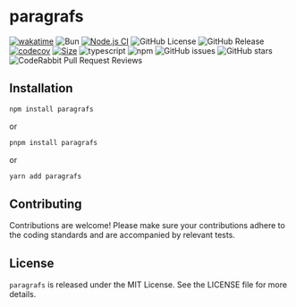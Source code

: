 # paragrafs

[![wakatime](https://wakatime.com/badge/user/a0b906ce-b8e7-4463-8bce-383238df6d4b/project/77131919-f79c-4be7-a329-d54199396eae.svg)](https://wakatime.com/badge/user/a0b906ce-b8e7-4463-8bce-383238df6d4b/project/77131919-f79c-4be7-a329-d54199396eae)
![Bun](https://img.shields.io/badge/Bun-%23000000.svg?style=for-the-badge&logo=bun&logoColor=white)
[![Node.js CI](https://github.com/ragaeeb/paragrafs/actions/workflows/build.yml/badge.svg)](https://github.com/ragaeeb/paragrafs/actions/workflows/build.yml)
![GitHub License](https://img.shields.io/github/license/ragaeeb/paragrafs)
![GitHub Release](https://img.shields.io/github/v/release/ragaeeb/paragrafs)
[![codecov](https://codecov.io/github/ragaeeb/paragrafs/graph/badge.svg?token=9DWYN1ETDS)](https://codecov.io/github/ragaeeb/paragrafs)
[![Size](https://deno.bundlejs.com/badge?q=paragrafs@1.0.0&badge=detailed)](https://bundlejs.com/?q=paragrafs%401.0.0)
![typescript](https://badgen.net/badge/icon/typescript?icon=typescript&label&color=blue)
![npm](https://img.shields.io/npm/dm/paragrafs)
![GitHub issues](https://img.shields.io/github/issues/ragaeeb/paragrafs)
![GitHub stars](https://img.shields.io/github/stars/ragaeeb/paragrafs?style=social)
![CodeRabbit Pull Request Reviews](https://img.shields.io/coderabbit/prs/github/ragaeeb/paragrafs?utm_source=oss&utm_medium=github&utm_campaign=ragaeeb%2Fparagrafs&labelColor=171717&color=FF570A&link=https%3A%2F%2Fcoderabbit.ai&label=CodeRabbit+Reviews)

## Installation

```bash
npm install paragrafs
```

or

```bash
pnpm install paragrafs
```

or

```bash
yarn add paragrafs
```

## Contributing

Contributions are welcome! Please make sure your contributions adhere to the coding standards and are accompanied by relevant tests.

## License

`paragrafs` is released under the MIT License. See the LICENSE file for more details.
